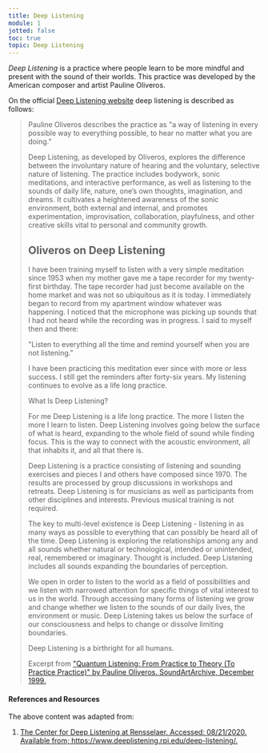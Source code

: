```yaml
---
title: Deep Listening
module: 1
jotted: false
toc: true
topic: Deep Listening
---
```


_Deep Listening_ is a practice where people learn to be more mindful and present with the sound of their worlds. This practice was developed by the American composer and artist Pauline Oliveros.

On the official [Deep Listening website](https://www.deeplistening.rpi.edu/deep-listening/) deep listening is described as follows:

> Pauline Oliveros describes the practice as "a way of listening in every possible way to everything possible, to hear no matter what you are doing."
>
> Deep Listening, as developed by Oliveros, explores the difference between the involuntary nature of hearing and the voluntary, selective nature of listening.  The practice includes bodywork, sonic meditations, and interactive performance, as well as listening to the sounds of daily life, nature, one’s own thoughts, imagination, and dreams. It cultivates a heightened awareness of the sonic environment, both external and internal, and promotes experimentation, improvisation, collaboration, playfulness, and other creative skills vital to personal and community growth.
>
> ## Oliveros on Deep Listening
> I have been training myself to listen with a very simple meditation since 1953 when my mother gave me a tape recorder for my twenty-first birthday. The tape recorder had just become available on the home market and was not so ubiquitous as it is today. I immediately began to record from my apartment window whatever was happening. I noticed that the microphone was picking up sounds that I had not heard while the recording was in progress. I said to myself then and there:
>
> "Listen to everything all the time and remind yourself when you are not listening."
>
> I have been practicing this meditation ever since with more or less success. I still get the reminders after forty-six years. My listening continues to evolve as a life long practice.
>
> What Is Deep Listening?
>
> For me Deep Listening is a life long practice. The more I listen the more I learn to listen. Deep Listening involves going below the surface of what is heard, expanding to the whole field of sound while finding focus. This is the way to connect with the acoustic environment, all that inhabits it, and all that there is.
>
> Deep Listening is a practice consisting of listening and sounding exercises and pieces I and others have composed since 1970. The results are processed by group discussions in workshops and retreats. Deep Listening is for musicians as well as participants from other disciplines and interests. Previous musical training is not required.
>
> The key to multi-level existence is Deep Listening - listening in as many ways as possible to everything that can possibly be heard all of the time. Deep Listening is exploring the relationships among any and all sounds whether natural or technological, intended or unintended, real, remembered or imaginary. Thought is included. Deep Listening includes all sounds expanding the boundaries of perception.
>
> We open in order to listen to the world as a field of possibilities and we listen with narrowed attention for specific things of vital interest to us in the world. Through accessing many forms of listening we grow and change whether we listen to the sounds of our daily lives, the environment or music. Deep Listening takes us below the surface of our consciousness and helps to change or dissolve limiting boundaries.
>
> Deep Listening is a birthright for all humans.
>
> Excerpt from ["Quantum Listening: From Practice to Theory (To Practice Practice)" by Pauline Oliveros. SoundArtArchive, December 1999.](https://s3.amazonaws.com/arena-attachments/736945/19af465bc3fcf3c8d5249713cd586b28.pdf)

<!--
## Pauline in Her Own Words

The following video is of Pauline Oliveros at a [TEDx Talk](https://www.youtube.com/user/TEDxTalks) discussing the difference between hearing and listening, as well as the birth of Deep Listening.

<div class="embed-responsive embed-responsive-16by9"><iframe class="embed-responsive-item" src="https://www.youtube.com/embed/_QHfOuRrJB8" frameborder="0" allowfullscreen></iframe></div>
-->


<div class="ref">
<h4>References and Resources</h4>

The above content was adapted from:

<ol>
<li><a href="https://www.deeplistening.rpi.edu/deep-listening/">The Center for Deep Listening at Rensselaer. Accessed: 08/21/2020. Available from; https://www.deeplistening.rpi.edu/deep-listening/.</a></li>
</ol>
</div>
